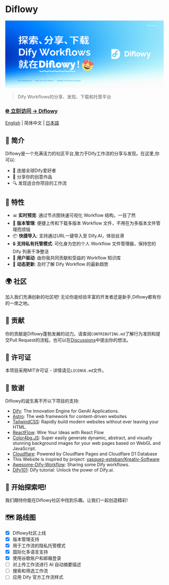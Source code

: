 # Diflowy

![Diflowy](og_cn.jpg)

> Dify Workflows的分享、发现、下载和托管平台

### [🌐 立刻访问 → Diflowy](https://diflowy.greenerai.top/)

[English](README.md) | 简体中文 | [日本語](README_JP.md)

## 🚀 简介

Diflowy是一个充满活力的社区平台,致力于Dify工作流的分享与发现。在这里,你可以:

- 🔗 连接全球Dify爱好者
- 🎨 分享你的创意作品  
- 🔍 发现适合你项目的工作流

## 🌟 特性

- 📊 **实时预览**: 通过节点图快速可视化 Workflow 结构，一目了然
- 📂 **版本管理**: 便捷上传和下载多版本 Workflow 文件，不用在为多版本文件管理而烦恼
- 📦 **快捷导入**: 支持通过URL一键导入至 Dify.AI，体验丝滑
- 🔒 **支持私有托管模式**: 可化身为您的个人 Workflow 文件管理器，保持您的 Dify 列表干净整洁
- 👥 **用户驱动**: 由你我共同贡献和受益的 Workflow 知识库
- 🔔 **动态更新**: 及时了解 Dify Workflow 的最新趋势


## 🌍 社区

加入我们充满创新的社区吧! 无论你是经验丰富的开发者还是新手,Diflowy都有你的一席之地。

## 🤝 贡献

你的贡献是Diflowy蓬勃发展的动力。请查阅`CONTRIBUTING.md`了解行为准则和提交Pull Request的流程。也可以在[Discussions](https://github.com/green-dalii/diflowy/discussions)中提出你的想法。

## 📄 许可证

本项目采用MIT许可证 - 详情请见`LICENSE.md`文件。

## 💖 致谢

Diflowy的诞生离不开以下项目的支持:

- [Dify](https://github.com/langgenius/dify): The Innovation Engine for GenAI Applications.
- [Astro](https://astro.build/): The web framework for content-driven websites
- [TailwindCSS](https://tailwindcss.com/): Rapidly build modern websites without ever leaving your HTML.
- [ReactFlow](https://reactflow.dev/): Wire Your Ideas with React Flow
- [Color4bg.JS](https://github.com/winterx/color4bg.js): Super easily generate dynamic, abstract, and visually stunning background images for your web pages based on WebGL and JavaScript.
- [Cloudflare](https://www.cloudflare.com): Powered by Cloudflare Pages and Cloudflare D1 Database
- This Website is inspired by project: [vasquez-esteban/Kreativ-Software](https://github.com/vasquez-esteban/kreativ-software)
- [Awesome-Dify-Workflow](https://github.com/svcvit/Awesome-Dify-Workflow): Sharing some Dify workflows.
- [Dify101](https://dify101.com/): Dify tutorial: Unlock the power of Dify.ai.


## 🎉 开始探索吧!

我们期待你能在Diflowy社区中找到乐趣。让我们一起创造精彩!

 ## 🗺️ 路线图
 
- [x] Diflowy社区上线
- [x] 版本管理支持
- [x] 用于工作流的隐私托管模式
- [x] 国际化多语言支持
- [x] 使用谷歌账户和邮箱登录
- [ ] 对上传工作流进行 AI 自动摘要描述
- [ ] 搜索和筛选工作流
- [ ] 应用 Dify 官方工作流样式